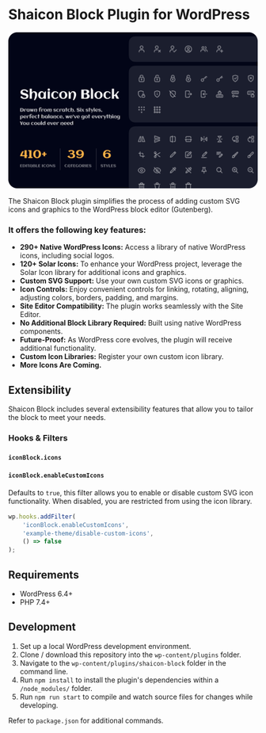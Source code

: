 # Shaicon Block Plugin for WordPress

![Shaicon Block Banner](./banner/banner.png)

The Shaicon Block plugin simplifies the process of adding custom SVG icons and graphics to the WordPress block editor (Gutenberg).

### It offers the following key features:

- **290+ Native WordPress Icons:** Access a library of native WordPress icons, including social logos.
- **120+ Solar Icons:** To enhance your WordPress project, leverage the Solar Icon library for additional icons and graphics.
- **Custom SVG Support:** Use your own custom SVG icons or graphics.
- **Icon Controls:** Enjoy convenient controls for linking, rotating, aligning, adjusting colors, borders, padding, and margins.
- **Site Editor Compatibility:** The plugin works seamlessly with the Site Editor.
- **No Additional Block Library Required:** Built using native WordPress components.
- **Future-Proof:** As WordPress core evolves, the plugin will receive additional functionality.
- **Custom Icon Libraries:** Register your own custom icon library.
- **More Icons Are Coming.**

## Extensibility

Shaicon Block includes several extensibility features that allow you to tailor the block to meet your needs.

### Hooks & Filters

#### `iconBlock.icons`
#### `iconBlock.enableCustomIcons`

Defaults to `true`, this filter allows you to enable or disable custom SVG icon functionality. When disabled, you are restricted from using the icon library.

```jsx
wp.hooks.addFilter(
	'iconBlock.enableCustomIcons',
	'example-theme/disable-custom-icons',
	() => false
);
```

## Requirements

- WordPress 6.4+
- PHP 7.4+

## Development

1. Set up a local WordPress development environment.
2. Clone / download this repository into the `wp-content/plugins` folder.
3. Navigate to the `wp-content/plugins/shaicon-block` folder in the command line.
4. Run `npm install` to install the plugin's dependencies within a `/node_modules/` folder.
5. Run `npm run start` to compile and watch source files for changes while developing.

Refer to `package.json` for additional commands.
